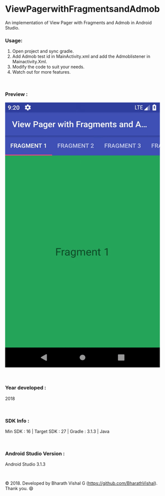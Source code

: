 # ViewPagerwithFragmentsandAdmob

An implementation of View Pager with Fragments and Admob in Android Studio. 


### Usage:
1. Open project and sync gradle.
2. Add Admob test id in MainActivity.xml and add the Admoblistener in Mainactivity.Xml.
3. Modify the code to suit your needs.
4. Watch out for more features.



&nbsp;

### Preview : 
![](https://github.com/BharathVishal/ViewPagerwithFragmentsandAdmob/blob/master/Preview/PreviewGif.gif)


&nbsp;

### Year developed : 
2018


&nbsp;

### SDK Info : 
Min SDK : 16  | Target SDK : 27 | Gradle : 3.1.3 | Java

&nbsp;


### Android Studio Version : 
Android Studio 3.1.3


&nbsp;

© 2018. Developed by Bharath Vishal G (https://github.com/BharathVishal).
Thank you. :smile:
